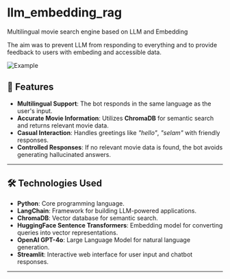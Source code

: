 # llm_embedding_rag
Multilingual movie search engine based on LLM and Embedding

The aim was to prevent LLM from responding to everything and to provide feedback to users with embeding and accessible data.

![Example](images/film_bot_screenshot.png)

## 🚀 **Features**

- **Multilingual Support**: The bot responds in the same language as the user's input.
- **Accurate Movie Information**: Utilizes **ChromaDB** for semantic search and returns relevant movie data.
- **Casual Interaction**: Handles greetings like *"hello"*, *"selam"* with friendly responses.
- **Controlled Responses**: If no relevant movie data is found, the bot avoids generating hallucinated answers.

---

## 🛠️ **Technologies Used**

- **Python**: Core programming language.
- **LangChain**: Framework for building LLM-powered applications.
- **ChromaDB**: Vector database for semantic search.
- **HuggingFace Sentence Transformers**: Embedding model for converting queries into vector representations.
- **OpenAI GPT-4o**: Large Language Model for natural language generation.
- **Streamlit**: Interactive web interface for user input and chatbot responses.

---
